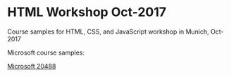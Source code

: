 # HTML Workshop Oct-2017

Course samples for HTML, CSS, and JavaScript workshop in Munich, Oct-2017

Microsoft course samples:

[Microsoft 20488](http://www.microsoft.com/learning/companionmoc)
